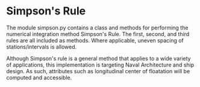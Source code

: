 # Simpson's Rule

The module simpson.py contains a class and methods for performing the numerical integration method Simpson's Rule. The first, second, and third rules are all included as methods. Where applicable, uneven spacing of stations/intervals is allowed. 

Although Simpson's rule is a general method that applies to a wide variety of applications, this implementation is targeting Naval Architecture and ship design. As such, attributes such as longitudinal center of floatation will be computed and accessible. 
